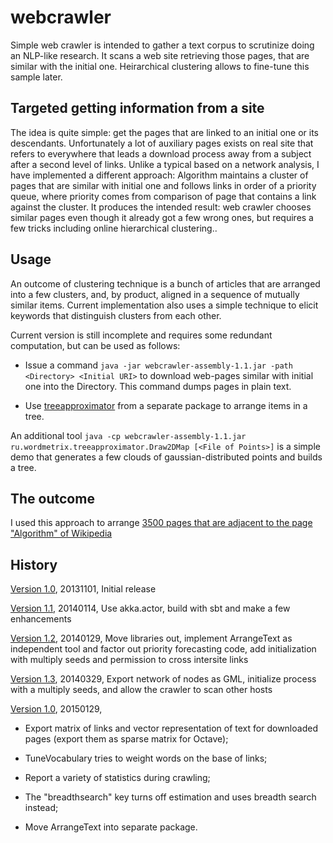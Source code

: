 webcrawler
==========

Simple web crawler is intended to gather a text corpus to scrutinize doing an NLP-like research. It scans a web site retrieving those pages, that are similar with the initial one. Heirarchical clustering allows to fine-tune this sample later.


Targeted getting information from a site
-----------------------------------------
The idea is quite simple: get the pages that are linked to an initial one or its descendants. Unfortunately a lot of auxiliary pages exists on real site that refers to everywhere that leads a download process away from a subject after a second level of links. Unlike a typical based on a network analysis, I have implemented a different approach: Algorithm maintains a cluster of pages that are similar with initial one and follows links in order of a priority queue, where priority comes from comparison of page that contains a link against the cluster. It produces the intended result: web crawler chooses similar pages even though it already got a few wrong ones, but requires a few tricks including online hierarchical clustering..
 
Usage
-------
An outcome of clustering technique is a bunch of articles that are arranged 
into a few clusters, and, by product, aligned in a sequence of mutually similar items. Current implementation also uses a simple technique to elicit keywords that distinguish clusters from each other.

Current version is still incomplete and requires some redundant computation, but can be used as follows:

 * Issue a command `java -jar webcrawler-assembly-1.1.jar -path <Directory> <Initial URI>` to download 
 web-pages similar with initial one into the Directory. This command dumps pages
 in plain text.

 * Use [treeapproximator](https://github.com/electricmind/treeapproximator) from a separate package to arrange items in a tree.
   
An additional tool `java -cp webcrawler-assembly-1.1.jar ru.wordmetrix.treeapproximator.Draw2DMap [<File of Points>]` is a simple demo that 
generates a few clouds of gaussian-distributed points and builds a tree.

The outcome
-----------
I used this approach to arrange 
[3500 pages that are adjacent to the page "Algorithm" of Wikipedia](http://electricmind.github.io/demo/treeapproximator/2013-11-04-an-outcome-of-hierarchical-clustering-of-wikipedia-pages.html)

History
---------

[Version 1.0](https://github.com/electricmind/webcrawler/tree/v.1.0), 20131101, Initial release

[Version 1.1](https://github.com/electricmind/webcrawler/tree/v.1.1), 20140114, Use akka.actor, build with sbt and make a few enhancements

[Version 1.2](https://github.com/electricmind/webcrawler/tree/v.1.2), 20140129, Move libraries out, implement ArrangeText as independent tool and factor out priority forecasting code, add initialization with multiply seeds and permission to cross intersite links

[Version 1.3](https://github.com/electricmind/webcrawler/tree/v.1.3), 20140329, Export network of nodes as GML, initialize process with a multiply seeds, and allow the crawler to scan other hosts

[Version 1.0](https://github.com/electricmind/webcrawler/tree/measures), 20150129,

 * Export matrix of links and vector representation of text for downloaded pages (export them as sparse matrix for Octave);
     
 * TuneVocabulary tries to weight words on the base of links;
 
 * Report a variety of statistics during crawling;
 
 * The "breadthsearch" key turns off estimation and uses breadth search instead;
 
 * Move ArrangeText into separate package.
  

 
  
 
 
 
 
